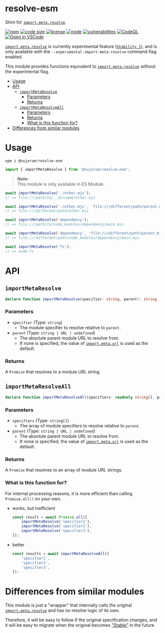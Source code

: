<h1>resolve-esm</h1>

[`import.meta.resolve`]:https://nodejs.org/dist/latest-v16.x/docs/api/esm.html#esm_import_meta_resolve_specifier_parent
[`import.meta.url`]:    https://nodejs.org/dist/latest-v16.x/docs/api/esm.html#esm_import_meta_url
[`Stability 1`]:        https://nodejs.org/dist/latest-v16.x/docs/api/documentation.html#documentation_stability_index
["Stable"]:             https://nodejs.org/dist/latest-v16.x/docs/api/documentation.html#documentation_stability_index

Shim for [`import.meta.resolve`].

[![npm](https://img.shields.io/npm/v/@nujarum/resolve-esm)](https://www.npmjs.com/package/@nujarum/resolve-esm)
[![code size](https://img.shields.io/github/languages/code-size/nujarum/resolve-esm)](https://github.com/nujarum/resolve-esm/)
[![license](https://img.shields.io/github/license/nujarum/resolve-esm)](https://github.com/nujarum/resolve-esm/blob/main/LICENSE)
[![node](https://img.shields.io/node/v/@nujarum/resolve-esm)](https://nodejs.org/)
[![vulnerabilities](https://snyk.io/test/github/nujarum/resolve-esm/badge.svg?targetFile=package.json)](https://github.com/nujarum/resolve-esm/network/dependencies)
[![CodeQL](https://github.com/nujarum/resolve-esm/actions/workflows/codeql-analysis.yml/badge.svg)](https://github.com/nujarum/resolve-esm/actions/workflows/codeql-analysis.yml)
[![Open in VSCode](https://open.vscode.dev/badges/open-in-vscode.svg)](https://open.vscode.dev/nujarum/resolve-esm)

[`import.meta.resolve`] is currently experimental feature ([`Stability 1`]), and is only available with the `--experimental-import-meta-resolve` command flag enabled.

This module provides functions equivalent to [`import.meta.resolve`] without the experimental flag.

- [Usage](#usage)
- [API](#api)
  - [`importMetaResolve`](#importmetaresolve)
    - [Parameters](#parameters)
    - [Returns](#returns)
  - [`importMetaResolveAll`](#importmetaresolveall)
    - [Parameters](#parameters-1)
    - [Returns](#returns-1)
    - [What is this function for?](#what-is-this-function-for)
- [Differences from similar modules](#differences-from-similar-modules)

# Usage

```shell-session
npm i @nujarum/resolve-esm
```

```js
import { importMetaResolve } from '@nujarum/resolve-esm';
```

> **Note:**<br/>
> This module is only available in ES Module.

```js
await importMetaResolve('./other.mjs');
// => file:///path/to/__dirname/other.mjs

await importMetaResolve('./other.mjs', 'file:///different/path/parent.mjs');
// => file:///different/path/other.mjs

await importMetaResolve('dependency');
// => file:///path/to/node_modules/dependency/main.mjs

await importMetaResolve('dependency', 'file:///different/path/parent.mjs');
// => file:///different/path/node_modules/dependency/main.mjs

await importMetaResolve('fs');
// => node:fs
```

# API

## `importMetaResolve`

```ts
declare function importMetaResolve(specifier: string, parent?: string | URL): Promise<string>;
```

### Parameters
* `specifier` (Type: `string`)
  * The module specifier to resolve relative to `parent`.
* `parent` (Type: `string | URL | undefined`)
  * The absolute parent module URL to resolve from.
  * If none is specified, the value of [`import.meta.url`] is used as the default.

### Returns
A `Promise` that resolves to a module URL string.

## `importMetaResolveAll`

```ts
declare function importMetaResolveAll(specifiers: readonly string[], parent?: string | URL): Promise<string[]>;
```

### Parameters
* `specifiers` (Type: `string[]`)
  * The array of module specifiers to resolve relative to `parent`.
* `parent` (Type: `string | URL | undefined`)
  * The absolute parent module URL to resolve from.
  * If none is specified, the value of [`import.meta.url`] is used as the default.

### Returns
A `Promise` that resolves to an array of module URL strings.

### What is this function for?
For internal processing reasons, it is more efficient than calling `Promise.all()` on your own.
* works, but inefficient
  ```js
  const result = await Promise.all([
      importMetaResolve('specifier1'),
      importMetaResolve('specifier2'),
      importMetaResolve('specifier3'),
  ]);
  ```
* better
  ```js
  const results = await importMetaResolveAll([
      'specifier1',
      'specifier2',
      'specifier3',
  ]);
  ```

# Differences from similar modules

This module is just a "wrapper" that internally calls the original [`import.meta.resolve`] and has no resolve logic of its own.

Therefore, it will be easy to follow if the original specification changes, and it will be easy to migrate when the original becomes ["Stable"] in the future.
